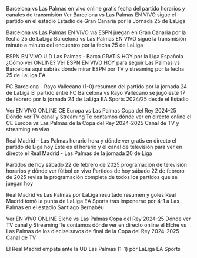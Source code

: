 Barcelona vs Las Palmas en vivo online gratis fecha del partido horarios y canales de transmisión
Ver Barcelona vs Las Palmas EN VIVO sigue el partido en el estadio Estadio de Gran Canaria por la Jornada 25 de LaLiga

Barcelona vs Las Palmas EN VIVO vía ESPN juegan en Gran Canaria por la fecha 25 de LaLiga
Barcelona vs Las Palmas EN VIVO sigue la transmisión minuto a minuto del encuentro por la fecha 25 de LaLiga

ESPN EN VIVO U D Las Palmas - Barça GRATIS HOY por la Liga Española ¿Cómo ver ONLINE?
Ver ESPN EN VIVO HOY para seguir Las Palmas vs Barcelona aquí sabrás dónde mirar ESPN por TV y streaming por la fecha 25 de LaLiga EA

FC Barcelona - Rayo Vallecano (1-0) resumen del partido por la jornada 24 de LaLiga
El partido entre FC Barcelona vs Rayo Vallecano se jugó este 17 de febrero por la jornada 24 de LaLiga EA Sports 2024/25 desde el Estadio

Ver EN VIVO ONLINE CE Europa vs Las Palmas Copa del Rey 2024-25 Dónde ver TV canal y Streaming
Te contamos dónde ver en directo online el CE Europa vs Las Palmas de la Copa del Rey 2024-2025 Canal de TV y streaming en vivo

Real Madrid – Las Palmas horario hora y dónde ver gratis en directo el partido de Liga hoy
Éste es el horario y el canal de televisión para ver en directo el Real Madrid - Las Palmas de la jornada 20 de Liga

Partidos de hoy sábado 22 de febrero de 2025 programación de televisión horarios y dónde ver fútbol en vivo
Partidos de hoy sábado 22 de febrero de 2025 revisa la programación completa de todos los partidos que se juegan hoy

Real Madrid vs Las Palmas por LaLiga resultado resumen y goles
Real Madrid tomó la punta de LaLiga EA Sports tras imponerse por 4-1 a Las Palmas en el estadio Santiago Bernabéu

Ver EN VIVO ONLINE Elche vs Las Palmas Copa del Rey 2024-25 Dónde ver TV canal y Streaming
Te contamos dónde ver en directo online el Elche vs Las Palmas de los dieciseisavos de final de la Copa del Rey 2024-2025 Canal de TV

El Real Madrid empata ante la UD Las Palmas (1-1) por LaLiga EA Sports
